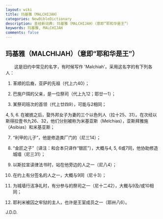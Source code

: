```yaml
---
layout: wiki
title: 玛基雅（MALCHIJAH）
categories: NewBibleDictionary
description: 圣经新词典: 玛基雅（MALCHIJAH）（意即“耶和华是王”）
keywords: 玛基雅, MALCHIJAH
comments: false
---
```


## 玛基雅（MALCHIJAH）（意即“耶和华是王”）

　　这是旧约中常见的名字，有时候写作 'Malchiah'。采用这名字的有下列各人：

1. 革顺的后裔，亚萨的先祖（代上六40）；

2. 巴施户珥的父亲，是一位祭司（代上九12；耶廿一1）；

3. 某祭司班次的首领（代上廿四9），可能与2相同；

4, 5, 6. 在被掳之后，娶外邦女子为妻的三个以色列人（拉十25、31）。在次经以斯得拉壹书九26、32，他们分别被称为米基亚斯（Melchias），亚斯拜雅施（Asibias）和米基亚斯；

7. “利甲的儿子”，他是修造粪厂门的（尼三14）；

8. “金匠之子”〔译注：和合本只译作“银匠”〕，大概与4, 5, 6或7同，他协助修造城墙（尼三31）；

9. 以斯拉宣读律法书时，站在他旁边的人之一（尼八4）；

10. 在约上有分签名的人之一，大概与9同（尼十3）；

11. 为城墙行洁净礼时，有分参与的祭司之一（尼十二42），大概与9及/或10相同；

12. 耶利米被囚之牢狱的主人，也许是王室成员之一（耶卅八6）。

J.D.D.








